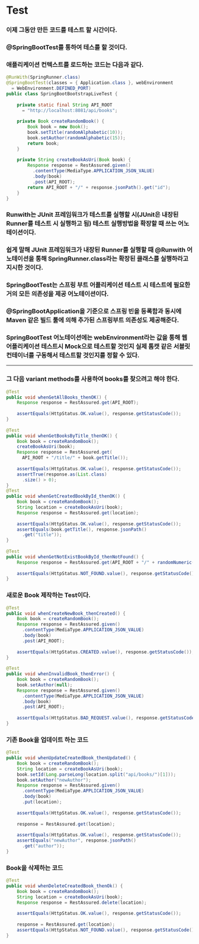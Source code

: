 # Test
### 이제 그동안 만든 코드를 테스트 할 시간이다.
### @SpringBootTest를 통하여 테스를 할 것이다.
### 애플리케이션 컨텍스트를 로드하는 코드는 다음과 같다.
```java
@RunWith(SpringRunner.class)
@SpringBootTest(classes = { Application.class }, webEnvironment 
  = WebEnvironment.DEFINED_PORT)
public class SpringBootBootstrapLiveTest {
 
    private static final String API_ROOT
      = "http://localhost:8081/api/books";
 
    private Book createRandomBook() {
        Book book = new Book();
        book.setTitle(randomAlphabetic(10));
        book.setAuthor(randomAlphabetic(15));
        return book;
    }
 
    private String createBookAsUri(Book book) {
        Response response = RestAssured.given()
          .contentType(MediaType.APPLICATION_JSON_VALUE)
          .body(book)
          .post(API_ROOT);
        return API_ROOT + "/" + response.jsonPath().get("id");
    }
}
```
### Runwith는 JUnit 프레임워크가 테스트를 실행할 시(JUnit은 내장된 Runner를 테스트 시 실행하고 됨) 테스트 실행방법을 확장할 때 쓰는 어노테이션이다.
### 쉽게 말해 JUnit 프레임워크가 내장된 Runner를 실행할 때 @Runwith 어노테이션을 통해 SpringRunner.class라는 확장된 클래스를 실행하라고 지시한 것이다.
### SpringBootTest는 스프링 부트 어플리케이션 테스트 시 테스트에 필요한 거의 모든 의존성을 제공 어노테이션이다.
### @SpringBootApplication을 기준으로 스프링 빈을 등록함과 동시에 Maven 같은 빌드 툴에 의해 추가된 스프링부트 의존성도 제공해준다.
### SpringBootTest 어노테이션에는 webEnvironment라는 값을 통해 웹 어플리케이션 테스트시 Mock으로 테스트할 것인지 실제 톰캣 같은 서블릿 컨테이너를 구동해서 테스트할 것인지를 정할 수 있다.
---
### 그 다음 variant methods를 사용하여 books를 찾으려고 해야 한다.
```java
@Test
public void whenGetAllBooks_thenOK() {
    Response response = RestAssured.get(API_ROOT);
  
    assertEquals(HttpStatus.OK.value(), response.getStatusCode());
}
 
@Test
public void whenGetBooksByTitle_thenOK() {
    Book book = createRandomBook();
    createBookAsUri(book);
    Response response = RestAssured.get(
      API_ROOT + "/title/" + book.getTitle());
     
    assertEquals(HttpStatus.OK.value(), response.getStatusCode());
    assertTrue(response.as(List.class)
      .size() > 0);
}
@Test
public void whenGetCreatedBookById_thenOK() {
    Book book = createRandomBook();
    String location = createBookAsUri(book);
    Response response = RestAssured.get(location);
     
    assertEquals(HttpStatus.OK.value(), response.getStatusCode());
    assertEquals(book.getTitle(), response.jsonPath()
      .get("title"));
}
 
@Test
public void whenGetNotExistBookById_thenNotFound() {
    Response response = RestAssured.get(API_ROOT + "/" + randomNumeric(4));
     
    assertEquals(HttpStatus.NOT_FOUND.value(), response.getStatusCode());
}
```
### 새로운 Book 제작하는 Test이다.
```java
@Test
public void whenCreateNewBook_thenCreated() {
    Book book = createRandomBook();
    Response response = RestAssured.given()
      .contentType(MediaType.APPLICATION_JSON_VALUE)
      .body(book)
      .post(API_ROOT);
     
    assertEquals(HttpStatus.CREATED.value(), response.getStatusCode());
}
 
@Test
public void whenInvalidBook_thenError() {
    Book book = createRandomBook();
    book.setAuthor(null);
    Response response = RestAssured.given()
      .contentType(MediaType.APPLICATION_JSON_VALUE)
      .body(book)
      .post(API_ROOT);
     
    assertEquals(HttpStatus.BAD_REQUEST.value(), response.getStatusCode());
}
```
### 기존 Book을 업데이트 하는 코드
```java
@Test
public void whenUpdateCreatedBook_thenUpdated() {
    Book book = createRandomBook();
    String location = createBookAsUri(book);
    book.setId(Long.parseLong(location.split("api/books/")[1]));
    book.setAuthor("newAuthor");
    Response response = RestAssured.given()
      .contentType(MediaType.APPLICATION_JSON_VALUE)
      .body(book)
      .put(location);
     
    assertEquals(HttpStatus.OK.value(), response.getStatusCode());
 
    response = RestAssured.get(location);
     
    assertEquals(HttpStatus.OK.value(), response.getStatusCode());
    assertEquals("newAuthor", response.jsonPath()
      .get("author"));
}
```
### Book을 삭제하는 코드
```java
@Test
public void whenDeleteCreatedBook_thenOk() {
    Book book = createRandomBook();
    String location = createBookAsUri(book);
    Response response = RestAssured.delete(location);
     
    assertEquals(HttpStatus.OK.value(), response.getStatusCode());
 
    response = RestAssured.get(location);
    assertEquals(HttpStatus.NOT_FOUND.value(), response.getStatusCode());
}
```